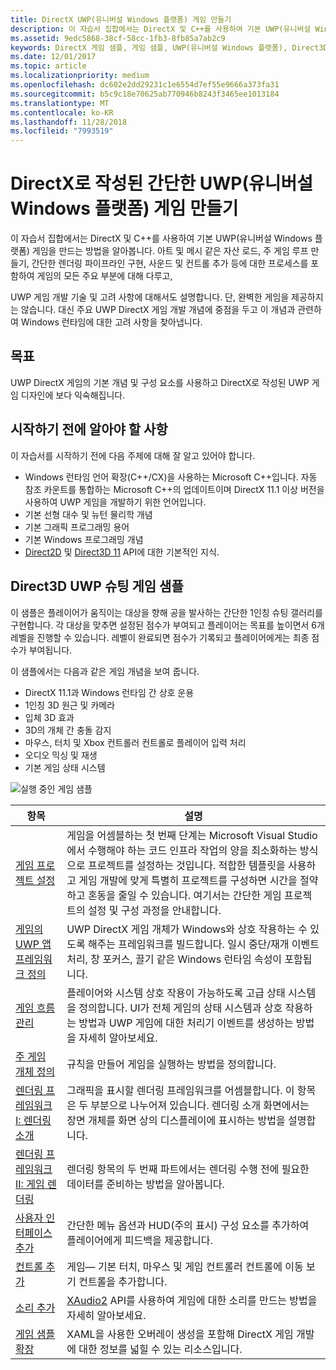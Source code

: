 ```yaml
---
title: DirectX UWP(유니버설 Windows 플랫폼) 게임 만들기
description: 이 자습서 집합에서는 DirectX 및 C++를 사용하여 기본 UWP(유니버설 Windows 플랫폼) 게임을 만드는 방법을 알아봅니다.
ms.assetid: 9edc5868-38cf-58cc-1fb3-8fb85a7ab2c9
keywords: DirectX 게임 샘플, 게임 샘플, UWP(유니버설 Windows 플랫폼), Direct3D 11 게임
ms.date: 12/01/2017
ms.topic: article
ms.localizationpriority: medium
ms.openlocfilehash: dc602e2dd29231c1e6554d7ef55e9666a373fa31
ms.sourcegitcommit: b5c9c18e70625ab770946b8243f3465ee1013184
ms.translationtype: MT
ms.contentlocale: ko-KR
ms.lasthandoff: 11/28/2018
ms.locfileid: "7993519"
---
```

# <a name="create-a-simple-universal-windows-platform-uwp-game-with-directx"></a>DirectX로 작성된 간단한 UWP(유니버설 Windows 플랫폼) 게임 만들기

이 자습서 집합에서는 DirectX 및 C++를 사용하여 기본 UWP(유니버설 Windows 플랫폼) 게임을 만드는 방법을 알아봅니다. 아트 및 메시 같은 자산 로드, 주 게임 루프 만들기, 간단한 렌더링 파이프라인 구현, 사운드 및 컨트롤 추가 등에 대한 프로세스를 포함하여 게임의 모든 주요 부분에 대해 다루고,

UWP 게임 개발 기술 및 고려 사항에 대해서도 설명합니다. 단, 완벽한 게임을 제공하지는 않습니다. 대신 주요 UWP DirectX 게임 개발 개념에 중점을 두고 이 개념과 관련하여 Windows 런타임에 대한 고려 사항을 찾아냅니다.

## <a name="objective"></a>목표

UWP DirectX 게임의 기본 개념 및 구성 요소를 사용하고 DirectX로 작성된 UWP 게임 디자인에 보다 익숙해집니다.

## <a name="what-you-need-to-know-before-starting"></a>시작하기 전에 알아야 할 사항


이 자습서를 시작하기 전에 다음 주제에 대해 잘 알고 있어야 합니다.

-   Windows 런타임 언어 확장(C++/CX)을 사용하는 Microsoft C++입니다. 자동 참조 카운트를 통합하는 Microsoft C++의 업데이트이며 DirectX 11.1 이상 버전을 사용하여 UWP 게임을 개발하기 위한 언어입니다.
-   기본 선형 대수 및 뉴턴 물리학 개념
-   기본 그래픽 프로그래밍 용어
-   기본 Windows 프로그래밍 개념
-   [Direct2D](https://msdn.microsoft.com/library/windows/apps/dd370990.aspx) 및 [Direct3D 11](https://msdn.microsoft.com/library/windows/desktop/hh404569) API에 대한 기본적인 지식.

##  <a name="direct3d-uwp-shooting-game-sample"></a>Direct3D UWP 슈팅 게임 샘플


이 샘플은 플레이어가 움직이는 대상을 향해 공을 발사하는 간단한 1인칭 슈팅 갤러리를 구현합니다. 각 대상을 맞추면 설정된 점수가 부여되고 플레이어는 목표를 높이면서 6개 레벨을 진행할 수 있습니다. 레벨이 완료되면 점수가 기록되고 플레이어에게는 최종 점수가 부여됩니다.

이 샘플에서는 다음과 같은 게임 개념을 보여 줍니다.

-   DirectX 11.1과 Windows 런타임 간 상호 운용
-   1인칭 3D 원근 및 카메라
-   입체 3D 효과
-   3D의 개체 간 충돌 감지
-   마우스, 터치 및 Xbox 컨트롤러 컨트롤로 플레이어 입력 처리
-   오디오 믹싱 및 재생
-   기본 게임 상태 시스템

![실행 중인 게임 샘플](images/simple-dx-game-overview.png)

| 항목 | 설명 |
|-------|-------------|
|[게임 프로젝트 설정](tutorial--setting-up-the-games-infrastructure.md) | 게임을 어셈블하는 첫 번째 단계는 Microsoft Visual Studio에서 수행해야 하는 코드 인프라 작업의 양을 최소화하는 방식으로 프로젝트를 설정하는 것입니다. 적합한 템플릿을 사용하고 게임 개발에 맞게 특별히 프로젝트를 구성하면 시간을 절약하고 혼동을 줄일 수 있습니다. 여기서는 간단한 게임 프로젝트의 설정 및 구성 과정을 안내합니다. |
| [게임의 UWP 앱 프레임워크 정의](tutorial--building-the-games-uwp-app-framework.md) | UWP DirectX 게임 개체가 Windows와 상호 작용하는 수 있도록 해주는 프레임워크를 빌드합니다. 일시 중단/재개 이벤트 처리, 창 포커스, 끌기 같은 Windows 런타임 속성이 포함됩니다.  |
| [게임 흐름 관리](tutorial-game-flow-management.md) | 플레이어와 시스템 상호 작용이 가능하도록 고급 상태 시스템을 정의합니다. UI가 전체 게임의 상태 시스템과 상호 작용하는 방법과 UWP 게임에 대한 처리기 이벤트를 생성하는 방법을 자세히 알아보세요. |
| [주 게임 개체 정의](tutorial--defining-the-main-game-loop.md) | 규칙을 만들어 게임을 실행하는 방법을 정의합니다. |
| [렌더링 프레임워크 I: 렌더링 소개](tutorial--assembling-the-rendering-pipeline.md) | 그래픽을 표시할 렌더링 프레임워크를 어셈블합니다. 이 항목은 두 부분으로 나누어져 있습니다. 렌더링 소개 화면에서는 장면 개체를 화면 상의 디스플레이에 표시하는 방법을 설명합니다. |
| [렌더링 프레임워크 II: 게임 렌더링](tutorial-game-rendering.md) | 렌더링 항목의 두 번째 파트에서는 렌더링 수행 전에 필요한 데이터를 준비하는 방법을 알아봅니다. |
| [사용자 인터페이스 추가](tutorial--adding-a-user-interface.md) | 간단한 메뉴 옵션과 HUD(주의 표시) 구성 요소를 추가하여 플레이어에게 피드백을 제공합니다. |
| [컨트롤 추가](tutorial--adding-controls.md) | 게임&mdash; 기본 터치, 마우스 및 게임 컨트롤러 컨트롤에 이동 보기 컨트롤을 추가합니다. |
| [소리 추가](tutorial--adding-sound.md) | [XAudio2](https://msdn.microsoft.com/library/windows/desktop/ee415813) API를 사용하여 게임에 대한 소리를 만드는 방법을 자세히 알아보세요. |
| [게임 샘플 확장](tutorial-resources.md) | XAML을 사용한 오버레이 생성을 포함해 DirectX 게임 개발에 대한 정보를 넓힐 수 있는 리소스입니다. |